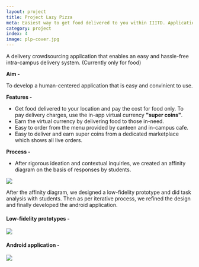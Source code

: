 ```yaml
---
layout: project
title: Project Lazy Pizza
meta: Easiest way to get food delivered to you within IIITD. Application is implemented using the barter system. 
category: project
index: 4
image: plp-cover.jpg
---
```

A delivery crowdsourcing application that enables an easy and hassle-free intra-campus delivery system. (Currently only for food)

**Aim -**

To develop a human-centered application that is easy and convinient to use.

**Features -**

*   Get food delivered to your location and pay the cost for food only. To pay delivery charges, use the in-app virtual currency **"super coins"**.
*   Earn the virtual currency by delivering food to those in-need.
*   Easy to order from the menu provided by canteen and in-campus cafe.
*   Easy to deliver and earn super coins from a dedicated marketplace which shows all live orders.

**Process -**

*   After rigorous ideation and contextual inquiries, we created an affinity diagram on the basis of responses by students.

<img class="long-img" src="{{site.baseurl}}/assets/img/pc-affinity-low.jpg">


After the affinity diagram, we designed a low-fidelity prototype and did task analysis with students. Then as per iterative process, we refined the design and finally developed the android application.

#### Low-fidelity prototypes -

<img class="long-img" src="{{site.baseurl}}/assets/img/pc-lowfidelity-screenshots.jpg">

#### Android application -

<img class="long-img" src="{{site.baseurl}}/assets/img/pc-android-screenshots.jpg">